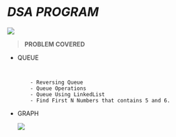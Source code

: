 # _DSA PROGRAM_
![](https://d1jnx9ba8s6j9r.cloudfront.net/blog/wp-content/uploads/2017/05/Selenium-blog-1.gif)


 > __PROBLEM COVERED__

  * QUEUE
  
    ```
     
     
        - Reversing Queue
        - Queue Operations 
        - Queue Using LinkedList
        - Find First N Numbers that contains 5 and 6.
    
    ```

  * GRAPH 
  
    ![](https://i.pinimg.com/originals/6a/e6/de/6ae6debded140059005af325ff032117.gif)
